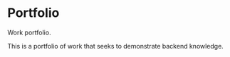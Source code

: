 # Portfolio
 Work portfolio.

 This is a portfolio of work that seeks to demonstrate backend knowledge.
